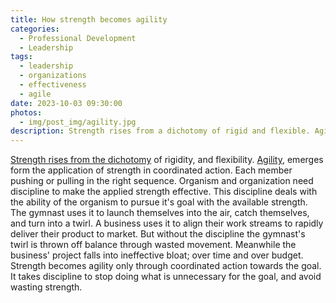 ```yaml
---
title: How strength becomes agility
categories:
  - Professional Development
  - Leadership
tags:
  - leadership
  - organizations
  - effectiveness
  - agile
date: 2023-10-03 09:30:00
photos: 
  - img/post_img/agility.jpg
description: Strength rises from a dichotomy of rigid and flexible. Agilist emerges from applied strenght. But how is this done?
---
```

[Strength rises from the dichotomy](/blog/organization-strength) of rigidity, and flexibility. [Agility](/blog/agile-organism), emerges form the application of strength in coordinated action. Each member pushing or pulling in the right sequence. Organism and organization need discipline to make the applied strength effective. This discipline deals with the ability of the organism to pursue it's goal with the available strength. The gymnast uses it to launch themselves into the air, catch themselves, and turn into a twirl. A business uses it to align their work streams to rapidly deliver their product to market. But without the discipline the gymnast's twirl is thrown off balance through wasted movement. Meanwhile the business' project falls into ineffective bloat; over time and over budget. Strength becomes agility only through coordinated action towards the goal. It takes discipline to stop doing what is unnecessary for the goal, and avoid wasting strength.
